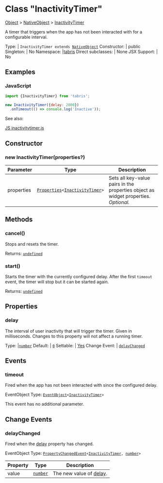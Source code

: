 ---
---
# Class "InactivityTimer"

<a href="https://developer.mozilla.org/en-US/docs/Web/JavaScript/Reference/Global_Objects/Object" title="View &quot;Object&quot; on MDN">Object</a> > <a href="NativeObject.html" title="NativeObject Class Reference">NativeObject</a> > <a href="#" >InactivityTimer</a>

A timer that triggers when the app has not been interacted with for a configurable interval.


Type: | <code style="white-space: nowrap">InactivityTimer extends <a href="NativeObject.html" title="NativeObject Class Reference">NativeObject</a></code>
Constructor: | public
Singleton: | No
Namespace: |<a href="../modules.html#startup" >tabris</a>
Direct subclasses: | None
JSX Support: | No


## Examples
### JavaScript


```js
import {InactivityTimer} from 'tabris';

new InactivityTimer({delay: 2000})
  .onTimeout(() => console.log('Inactive'));
```


See also:
  
[<span class='language js'>JS</span> inactivitytimer.js](https://playground.tabris.com/?gitref=vundefined&snippet=inactivitytimer.js)

## Constructor

### new InactivityTimer(properties?)

Parameter|Type|Description
-|-|-
properties | <code style="white-space: nowrap"><a href="../types.html#propertieswidget" title="Properties&lt;Widget&gt;">Properties</a>&lt;<a href="#" >InactivityTimer</a>&gt;</code> | Sets all key-value pairs in the properties object as widget properties. *Optional.*

## Methods

### cancel()



Stops and resets the timer.

Returns: <code style="white-space: nowrap"><a href="https://developer.mozilla.org/en-US/docs/Web/JavaScript/Data_structures#Undefined_type" title="View &quot;undefined&quot; on MDN">undefined</a></code>

### start()



Starts the timer with the currently configured delay. After the first `timeout` event, the timer will stop but it can be started again.

Returns: <code style="white-space: nowrap"><a href="https://developer.mozilla.org/en-US/docs/Web/JavaScript/Data_structures#Undefined_type" title="View &quot;undefined&quot; on MDN">undefined</a></code>


## Properties

### delay


The interval of user inactivity that will trigger the timer. Given in milliseconds. Changes to this property will not affect a running timer.

Type: |<code style="white-space: nowrap"><a href="https://developer.mozilla.org/en-US/docs/Web/JavaScript/Data_structures#Number_type" title="View &quot;number&quot; on MDN">number</a></code>
Default: | <code style="white-space: nowrap"><a href="https://developer.mozilla.org/en-US/docs/Web/JavaScript/Data_structures#String_type" title="View &quot;string&quot; on MDN">0</a></code>
Settable: | <a href="../widget-basics.html#widget-properties" >Yes</a>
Change Event: | [`delayChanged`](#delaychanged)





## Events

### timeout

Fired when the app has not been interacted with since the configured delay.

EventObject Type: <code style="white-space: nowrap"><a href="EventObject.html" title="EventObject Class Reference">EventObject</a>&lt;<a href="#" >InactivityTimer</a>&gt;</code>

This event has no additional parameter.
## Change Events

### delayChanged

Fired when the [delay](#delay) property has changed.

EventObject Type: <code style="white-space: nowrap"><a href="../types.html#propertychangedeventtargettype-valuetype" title="PropertyChangedEvent&lt;TargetType, ValueType&gt;">PropertyChangedEvent</a>&lt;<a href="#" >InactivityTimer</a>, <a href="https://developer.mozilla.org/en-US/docs/Web/JavaScript/Data_structures#Number_type" title="View &quot;number&quot; on MDN">number</a>&gt;</code>

Property|Type|Description
-|-|-
value | <code style="white-space: nowrap"><a href="https://developer.mozilla.org/en-US/docs/Web/JavaScript/Data_structures#Number_type" title="View &quot;number&quot; on MDN">number</a></code> | The new value of [delay](#delay).

